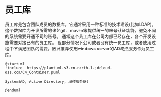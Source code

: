 # 员工库

员工库是包含团队成员的数据库，它通常采用一种标准的技术建设(比如LDAP)。这个数据库为开发所需的诸如git、maven等提供统一的账号认证功能，避免不同的系统需要开通不同的账号。
通常这个员工库在公司内部已经存在，各个开发设施需要对接已有的员工库。
但部分情况下公司或者没有统一员工库，或者使用过程中不满足团队的需要，因此推荐使用windows server的AD域控服务作为员工库。

```plantuml
@startuml
!include  https://plantuml.s3.cn-north-1.jdcloud-oss.com/C4_Container.puml

System(AD, Active Directory, 域控服务器)

@enduml
```

